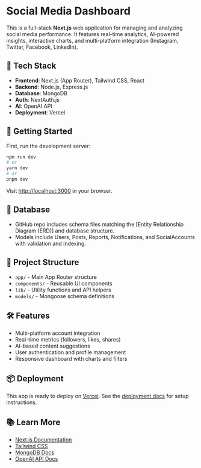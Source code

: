 # Social Media Dashboard

This is a full-stack **Next.js** web application for managing and analyzing social media performance. It features real-time analytics, AI-powered insights, interactive charts, and multi-platform integration (Instagram, Twitter, Facebook, LinkedIn).

## 🧰 Tech Stack
- **Frontend**: Next.js (App Router), Tailwind CSS, React
- **Backend**: Node.js, Express.js
- **Database**: MongoDB
- **Auth**: NextAuth.js
- **AI**: OpenAI API
- **Deployment**: Vercel

## 🚀 Getting Started
First, run the development server:

```bash
npm run dev
# or
yarn dev
# or
pnpm dev
```

Visit [http://localhost:3000](http://localhost:3000) in your browser.

## 🧬 Database
- GitHub repo includes schema files matching the [Entity Relationship Diagram (ERD)] and database structure.
- Models include Users, Posts, Reports, Notifications, and SocialAccounts with validation and indexing.

## 📁 Project Structure
- `app/` - Main App Router structure
- `components/` - Reusable UI components
- `lib/` - Utility functions and API helpers
- `models/` - Mongoose schema definitions

## 🛠 Features
- Multi-platform account integration
- Real-time metrics (followers, likes, shares)
- AI-based content suggestions
- User authentication and profile management
- Responsive dashboard with charts and filters

## 📦 Deployment
This app is ready to deploy on [Vercel](https://vercel.com/). See the [deployment docs](https://nextjs.org/docs/app/building-your-application/deploying) for setup instructions.

## 📚 Learn More
- [Next.js Documentation](https://nextjs.org/docs)
- [Tailwind CSS](https://tailwindcss.com/docs)
- [MongoDB Docs](https://www.mongodb.com/docs/)
- [OpenAI API Docs](https://platform.openai.com/docs)
